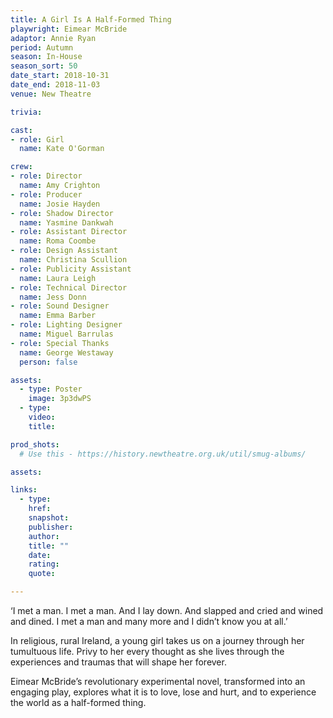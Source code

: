 ```yaml
---
title: A Girl Is A Half-Formed Thing
playwright: Eimear McBride
adaptor: Annie Ryan
period: Autumn
season: In-House
season_sort: 50
date_start: 2018-10-31
date_end: 2018-11-03
venue: New Theatre

trivia: 

cast:
- role: Girl
  name: Kate O'Gorman

crew:
- role: Director
  name: Amy Crighton
- role: Producer
  name: Josie Hayden
- role: Shadow Director
  name: Yasmine Dankwah
- role: Assistant Director
  name: Roma Coombe
- role: Design Assistant
  name: Christina Scullion
- role: Publicity Assistant
  name: Laura Leigh
- role: Technical Director
  name: Jess Donn
- role: Sound Designer
  name: Emma Barber
- role: Lighting Designer
  name: Miguel Barrulas
- role: Special Thanks
  name: George Westaway
  person: false

assets:
  - type: Poster
    image: 3p3dwPS
  - type:
    video:
    title:

prod_shots:
  # Use this - https://history.newtheatre.org.uk/util/smug-albums/

assets: 

links:
  - type:
    href:
    snapshot:
    publisher:
    author:
    title: ""
    date:
    rating:
    quote:

---
```


‘I met a man. I met a man. And I lay down. And slapped and cried and wined and dined. I met a man and many more and I didn’t know you at all.’

In religious, rural Ireland, a young girl takes us on a journey through her tumultuous life. Privy to her every thought as she lives through the experiences and traumas that will shape her forever.

Eimear McBride’s revolutionary experimental novel, transformed into an engaging play, explores what it is to love, lose and hurt, and to experience the world as a half-formed thing.
